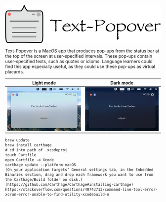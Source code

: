<img src="text-popover-macOS/Assets.xcassets/popover-appicon-with-text.imageset/popover-appicon-with-text.png">

Text-Popover is a MacOS app that produces pop-ups from the status bar at the top of the screen at user-specified intervals. These pop-ups contain user-specified texts, such as quotes or idioms. Language learners could find this app especially useful, as they could use these pop-ups as virtual placards.

| Light mode             |  Dark mode               |
:-----------------------:|:-------------------------:
![](text-popover-macOS/Assets.xcassets/screenshot-screen-lightmode.png) | ![](text-popover-macOS/Assets.xcassets/screenshot-screen-darkmode.png)

```
brew update
brew install carthage
# cd into path of .xcodeproj
touch Cartfile
open Cartfile -a Xcode
carthage update --platform macOS
[On your application targets’ General settings tab, in the Embedded Binaries section, drag and drop each framework you want to use from the Carthage/Build folder on disk.](https://github.com/Carthage/Carthage#installing-carthage)
https://stackoverflow.com/questions/40743713/command-line-tool-error-xcrun-error-unable-to-find-utility-xcodebuild-n
```
